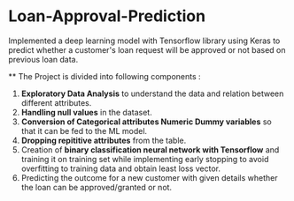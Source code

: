 # Loan-Approval-Prediction
Implemented a deep learning model with Tensorflow library using Keras to predict whether a customer's loan request will be approved or not based on previous loan data.

** The Project is divided into following components :
  1. **Exploratory Data Analysis** to understand the data and relation between different attributes.
  2. **Handling null values** in the dataset.
  3. **Conversion of Categorical attributes Numeric Dummy variables** so that it can be fed to the ML model.
  4. **Dropping repititive attributes** from the table.
  5. Creation of **binary classification neural network with Tensorflow** and training it on training set while implementing early stopping to avoid overfitting to training data and obtain least loss vector.
  6. Predicting the outcome for a new customer with given details whether the loan can be approved/granted or not. 
